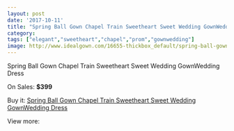 ```yaml
---
layout: post
date: '2017-10-11'
title: "Spring Ball Gown Chapel Train Sweetheart Sweet Wedding GownWedding Dress"
category: 
tags: ["elegant","sweetheart","chapel","prom","gownwedding"]
image: http://www.idealgown.com/16655-thickbox_default/spring-ball-gown-chapel-train-sweetheart-sweet-wedding-gownwedding-dress.jpg
---
```

Spring Ball Gown Chapel Train Sweetheart Sweet Wedding GownWedding Dress

On Sales: **$399**
<a href="https://www.idealgown.com/en/justin-alexander/6624-spring-ball-gown-chapel-train-sweetheart-sweet-wedding-gownwedding-dress.html"><amp-img layout="responsive" width="600" height="600" src="//www.idealgown.com/16655-thickbox_default/spring-ball-gown-chapel-train-sweetheart-sweet-wedding-gownwedding-dress.jpg" alt="Spring Ball Gown Chapel Train Sweetheart Sweet Wedding GownWedding Dress 0" /></a>

Buy it: [Spring Ball Gown Chapel Train Sweetheart Sweet Wedding GownWedding Dress](https://www.idealgown.com/en/justin-alexander/6624-spring-ball-gown-chapel-train-sweetheart-sweet-wedding-gownwedding-dress.html "Spring Ball Gown Chapel Train Sweetheart Sweet Wedding GownWedding Dress")

View more: [](https://www.idealgown.com/en/- "")